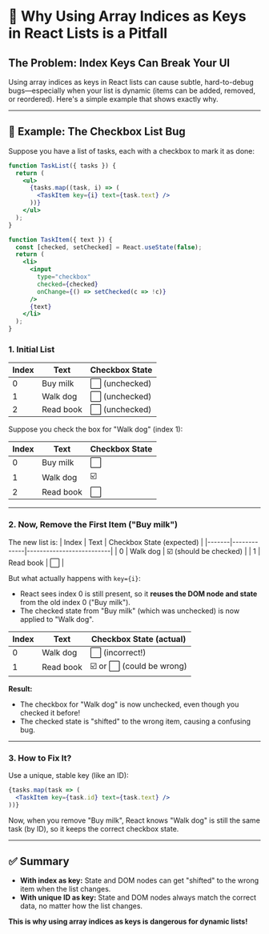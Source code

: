 # 🚨 Why Using Array Indices as Keys in React Lists is a Pitfall

## The Problem: Index Keys Can Break Your UI

Using array indices as keys in React lists can cause subtle, hard-to-debug bugs—especially when your list is dynamic (items can be added, removed, or reordered). Here's a simple example that shows exactly why.

---

## 📝 Example: The Checkbox List Bug

Suppose you have a list of tasks, each with a checkbox to mark it as done:

```jsx
function TaskList({ tasks }) {
  return (
    <ul>
      {tasks.map((task, i) => (
        <TaskItem key={i} text={task.text} />
      ))}
    </ul>
  );
}

function TaskItem({ text }) {
  const [checked, setChecked] = React.useState(false);
  return (
    <li>
      <input
        type="checkbox"
        checked={checked}
        onChange={() => setChecked(c => !c)}
      />
      {text}
    </li>
  );
}
```

### 1. **Initial List**
| Index | Text        | Checkbox State |
|-------|-------------|---------------|
| 0     | Buy milk    | ⬜️ (unchecked) |
| 1     | Walk dog    | ⬜️ (unchecked) |
| 2     | Read book   | ⬜️ (unchecked) |

Suppose you check the box for "Walk dog" (index 1):

| Index | Text        | Checkbox State |
|-------|-------------|---------------|
| 0     | Buy milk    | ⬜️            |
| 1     | Walk dog    | ☑️            |
| 2     | Read book   | ⬜️            |

---

### 2. **Now, Remove the First Item ("Buy milk")**

The new list is:
| Index | Text        | Checkbox State (expected) |
|-------|-------------|--------------------------|
| 0     | Walk dog    | ☑️ (should be checked)   |
| 1     | Read book   | ⬜️                      |

But what actually happens with `key={i}`:
- React sees index 0 is still present, so it **reuses the DOM node and state** from the old index 0 ("Buy milk").
- The checked state from "Buy milk" (which was unchecked) is now applied to "Walk dog".

| Index | Text        | Checkbox State (actual)   |
|-------|-------------|--------------------------|
| 0     | Walk dog    | ⬜️ (incorrect!)          |
| 1     | Read book   | ☑️ or ⬜️ (could be wrong) |

**Result:**
- The checkbox for "Walk dog" is now unchecked, even though you checked it before!
- The checked state is "shifted" to the wrong item, causing a confusing bug.

---

### 3. **How to Fix It?**

Use a unique, stable key (like an ID):

```jsx
{tasks.map(task => (
  <TaskItem key={task.id} text={task.text} />
))}
```

Now, when you remove "Buy milk", React knows "Walk dog" is still the same task (by ID), so it keeps the correct checkbox state.

---

## ✅ Summary
- **With index as key:** State and DOM nodes can get "shifted" to the wrong item when the list changes.
- **With unique ID as key:** State and DOM nodes always match the correct data, no matter how the list changes.

**This is why using array indices as keys is dangerous for dynamic lists!** 